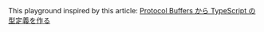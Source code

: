 
This playground inspired by this article: [Protocol Buffers から TypeScript の型定義を作る
](https://zenn.dev/ryo_kawamata/articles/ts-from-protocol-buffers) 
